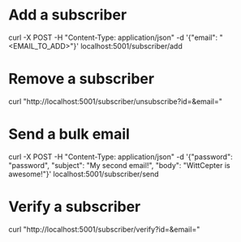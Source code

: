 # Add a subscriber
curl -X POST -H "Content-Type: application/json" -d '{"email": "<EMAIL_TO_ADD>"}' localhost:5001/subscriber/add

# Remove a subscriber
curl "http://localhost:5001/subscriber/unsubscribe?id=<ID>&email=<EMAIL>"

# Send a bulk email
curl -X POST -H "Content-Type: application/json" -d '{"password": "password", "subject": "My second email!", "body": "WittCepter is awesome!"}' localhost:5001/subscriber/send

# Verify a subscriber
curl "http://localhost:5001/subscriber/verify?id=<ID>&email=<EMAIL>"